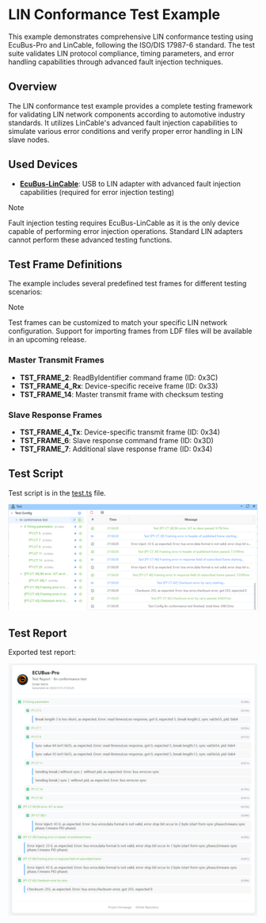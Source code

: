 # LIN Conformance Test Example

This example demonstrates comprehensive LIN conformance testing using EcuBus-Pro and LinCable, following the ISO/DIS 17987-6 standard. The test suite validates LIN protocol compliance, timing parameters, and error handling capabilities through advanced fault injection techniques.

## Overview

The LIN conformance test example provides a complete testing framework for validating LIN network components according to automotive industry standards. It utilizes LinCable's advanced fault injection capabilities to simulate various error conditions and verify proper error handling in LIN slave nodes.

## Used Devices

- **[EcuBus-LinCable](../../../docs/um/hardware/lincable.md)**: USB to LIN adapter with advanced fault injection capabilities (required for error injection testing)

> [!NOTE]
> Fault injection testing requires EcuBus-LinCable as it is the only device capable of performing error injection operations. Standard LIN adapters cannot perform these advanced testing functions.

## Test Frame Definitions

The example includes several predefined test frames for different testing scenarios:

> [!NOTE]
> Test frames can be customized to match your specific LIN network configuration. Support for importing frames from LDF files will be available in an upcoming release.

### Master Transmit Frames
- **TST_FRAME_2**: ReadByIdentifier command frame (ID: 0x3C)
- **TST_FRAME_4_Rx**: Device-specific receive frame (ID: 0x33)
- **TST_FRAME_14**: Master transmit frame with checksum testing

### Slave Response Frames
- **TST_FRAME_4_Tx**: Device-specific transmit frame (ID: 0x34)
- **TST_FRAME_6**: Slave response command frame (ID: 0x3D)
- **TST_FRAME_7**: Additional slave response frame (ID: 0x34)

## Test Script

Test script is in the [test.ts](https://github.com/ecubus-pro/ecubus-pro/blob/main/resources/examples/lin_conformance_test/test.ts) file.

![test](./image.png)

## Test Report

Exported test report:

![test](./report.png)
